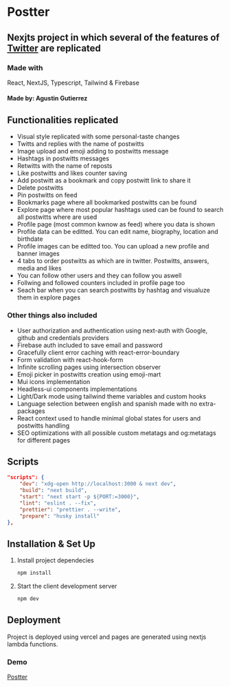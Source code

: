 # Postter

## Nexjts project in which several of the features of [Twitter](https://twitter.com) are replicated

### Made with

React, NextJS, Typescript, Tailwind & Firebase

#### Made by: Agustin Gutierrez

## Functionalities replicated

- Visual style replicated with some personal-taste changes
- Twitts and replies with the name of postwitts
- Image upload and emoji adding to postwitts message
- Hashtags in postwitts messages
- Retwitts with the name of reposts
- Like postwitts and likes counter saving
- Add postwitt as a bookmark and copy postwitt link to share it
- Delete postwitts
- Pin postwitts on feed
- Bookmarks page where all bookmarked postwitts can be found
- Explore page where most popular hashtags used can be found to search all postwitts where are used
- Profile page (most common kwnow as feed) where you data is shown
- Profile data can be editted. You can edit name, biography, location and birthdate
- Profile images can be editted too. You can upload a new profile and banner images
- 4 tabs to order postwitts as which are in twitter. Postwitts, answers, media and likes
- You can follow other users and they can follow you aswell
- Follwing and followed counters included in profile page too
- Seach bar when you can search postwitts by hashtag and visualuze them in explore pages

### Other things also included

- User authorization and authentication using next-auth with Google, github and credentials providers
- Firebase auth included to save email and password
- Gracefully client error caching with react-error-boundary
- Form validation with react-hook-form
- Infinite scrolling pages using intersection observer
- Emoji picker in postwitts creation using emoji-mart
- Mui icons implementation
- Headless-ui components implementations
- Light/Dark mode using tailwind theme variables and custom hooks
- Language selection between english and spanish made with no extra-packages
- React context used to handle minimal global states for users and postwitts handling
- SEO optimizations with all possible custom metatags and og:metatags for different pages

## Scripts

```json
"scripts": {
    "dev": "xdg-open http://localhost:3000 & next dev",
    "build": "next build",
    "start": "next start -p ${PORT:=3000}",
    "lint": "eslint . --fix",
    "prettier": "prettier . --write",
    "prepare": "husky install"
},
```

## Installation & Set Up

1. Install project dependecies

   ```sh
   npm install
   ```

2. Start the client development server

   ```sh
   npm dev
   ```

## Deployment

Project is deployed using vercel and pages are generated using nextjs lambda functions.

### Demo

[Postter](https://postter.vercel.app/)
